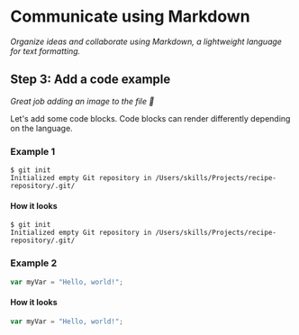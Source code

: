 <!--
  <<< Author notes: Course header >>>
  Include a 1280×640 image, course title in sentence case, and a concise description in emphasis.
  In your repository settings: enable template repository, add your 1280×640 social image, auto delete head branches.
  Add your open source license, GitHub uses MIT license.
-->

# Communicate using Markdown

_Organize ideas and collaborate using Markdown, a lightweight language for text formatting._

<!--
  <<< Author notes: Step 3 >>>
  Start this step by acknowledging the previous step.
  Define terms and link to docs.github.com.
-->

## Step 3: Add a code example

_Great job adding an image to the file :tada:_

Let's add some code blocks. Code blocks can render differently depending on the language.

### Example 1

```
$ git init
Initialized empty Git repository in /Users/skills/Projects/recipe-repository/.git/
```

#### How it looks

```
$ git init
Initialized empty Git repository in /Users/skills/Projects/recipe-repository/.git/
```

### Example 2

``` javascript
var myVar = "Hello, world!";
```

#### How it looks

```javascript
var myVar = "Hello, world!";
```